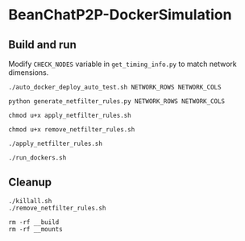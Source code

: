 # BeanChatP2P-DockerSimulation

Build and run
-------------

Modify `CHECK_NODES` variable in `get_timing_info.py` to match network
dimensions.

```
./auto_docker_deploy_auto_test.sh NETWORK_ROWS NETWORK_COLS

python generate_netfilter_rules.py NETWORK_ROWS NETWORK_COLS

chmod u+x apply_netfilter_rules.sh

chmod u+x remove_netfilter_rules.sh

./apply_netfilter_rules.sh

./run_dockers.sh
```

Cleanup
-------

```
./killall.sh
./remove_netfilter_rules.sh

rm -rf __build
rm -rf __mounts
```
